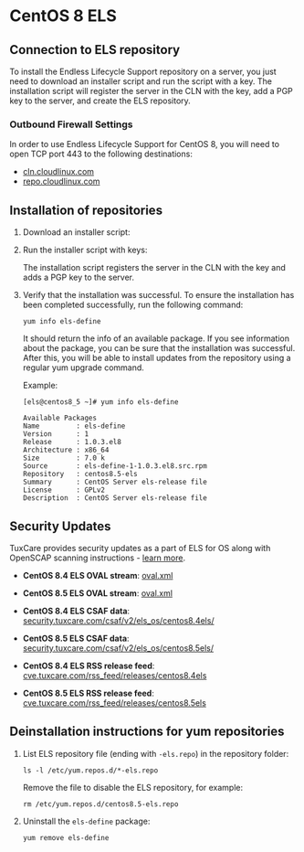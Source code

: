 # CentOS 8 ELS

## Connection to ELS repository

To install the Endless Lifecycle Support repository on a server, you just need to download an installer script and run the script with a key. The installation script will register the server in the CLN with the key, add a PGP key to the server, and create the ELS repository.

### Outbound Firewall Settings

In order to use Endless Lifecycle Support for CentOS 8, you will need to open TCP port 443 to the following destinations:

* [cln.cloudlinux.com](http://cln.cloudlinux.com)
* [repo.cloudlinux.com](http://repo.cloudlinux.com)

## Installation of repositories

1. Download an installer script:

   <CodeTabs :tabs="[
     { title: 'CentOS 8.4 ELS', content: `wget https://repo.cloudlinux.com/centos8.4-els/install-centos8.4-els-repo.sh` },
     { title: 'CentOS 8.5 ELS', content: `wget https://repo.cloudlinux.com/centos8.5-els/install-centos8.5-els-repo.sh` }
   ]" />

2. Run the installer script with keys:

   <CodeTabs :tabs="[
     { title: 'CentOS 8.4 ELS', content: `sh install-centos8.4-els-repo.sh --license-key XXXX-XXXXXXXXXXXX` },
     { title: 'CentOS 8.5 ELS', content: `sh install-centos8.5-els-repo.sh --license-key XXXX-XXXXXXXXXXXX` }
   ]" />

   The installation script registers the server in the CLN with the key and adds a PGP key to the server.

3. Verify that the installation was successful. To ensure the installation has been completed successfully, run the following command:
   
   <CodeWithCopy>

   ```
   yum info els-define
   ```

   </CodeWithCopy>

   It should return the info of an available package. If you see information about the package, you can be sure that the installation was successful.
   After this, you will be able to install updates from the repository using a regular yum upgrade command.

   Example:

   ```
   [els@centos8_5 ~]# yum info els-define

   Available Packages
   Name         : els-define
   Version      : 1
   Release      : 1.0.3.el8
   Architecture : x86_64
   Size         : 7.0 k
   Source       : els-define-1-1.0.3.el8.src.rpm
   Repository   : centos8.5-els
   Summary      : CentOS Server els-release file
   License      : GPLv2
   Description  : CentOS Server els-release file
   ```

## Security Updates

TuxCare provides security updates as a part of ELS for OS along with OpenSCAP scanning instructions - [learn more](./security-updates).

* **CentOS 8.4 ELS OVAL stream**: [oval.xml](https://security.tuxcare.com/oval/els_os/centos8.4els/oval.xml)
* **CentOS 8.5 ELS OVAL stream**: [oval.xml](https://security.tuxcare.com/oval/els_os/centos8.5els/oval.xml)

* **CentOS 8.4 ELS CSAF data**: [security.tuxcare.com/csaf/v2/els_os/centos8.4els/](https://security.tuxcare.com/csaf/v2/els_os/centos8.4els/)
* **CentOS 8.5 ELS CSAF data**: [security.tuxcare.com/csaf/v2/els_os/centos8.5els/](https://security.tuxcare.com/csaf/v2/els_os/centos8.5els/)

* **CentOS 8.4 ELS RSS release feed**: [cve.tuxcare.com/rss_feed/releases/centos8.4els](https://cve.tuxcare.com/rss_feed/releases/centos8.4els)
* **CentOS 8.5 ELS RSS release feed**: [cve.tuxcare.com/rss_feed/releases/centos8.5els](https://cve.tuxcare.com/rss_feed/releases/centos8.5els)

## Deinstallation instructions for yum repositories

1. List ELS repository file (ending with `-els.repo`) in the repository folder:

   <CodeWithCopy>

   ```
   ls -l /etc/yum.repos.d/*-els.repo
   ```

   </CodeWithCopy>

   Remove the file to disable the ELS repository, for example:

   <CodeWithCopy>

   ```
   rm /etc/yum.repos.d/centos8.5-els.repo
   ```

   </CodeWithCopy>

2. Uninstall the `els-define` package:

   <CodeWithCopy>

   ```
   yum remove els-define
   ```

   </CodeWithCopy>

